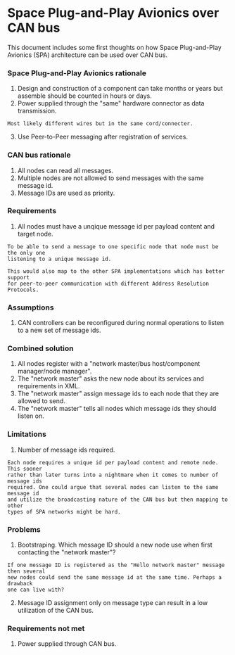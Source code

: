 Space Plug-and-Play Avionics over CAN bus
=========================================
This document includes some first thoughts on how Space Plug-and-Play Avionics
(SPA) architecture can be used over CAN bus.

### Space Plug-and-Play Avionics rationale
1. Design and construction of a component can take months or years but assemble
should be counted in hours or days.
2. Power supplied through the "same" hardware connector as data transmission.

```
Most likely different wires but in the same cord/connecter.
```

3. Use Peer-to-Peer messaging after registration of services.

### CAN bus rationale
1. All nodes can read all messages.
2. Multiple nodes are not allowed to send messages with the same message id.
3. Message IDs are used as priority.

### Requirements
1. All nodes must have a unqique message id per payload content and target node.

```
To be able to send a message to one specific node that node must be the only one
listening to a unique message id.

This would also map to the other SPA implementations which has better support
for peer-to-peer communication with different Address Resolution Protocols.
```

### Assumptions
1. CAN controllers can be reconfigured during normal operations to listen to a
new set of message ids.

### Combined solution
1. All nodes register with a "network master/bus host/component manager/node manager".
2. The "network master" asks the new node about its services and requirements in XML.
3. The "network master" assign message ids to each node that they are allowed to send.
4. The "network master" tells all nodes which message ids they should listen on.

### Limitations
1. Number of message ids required.

```
Each node requires a unique id per payload content and remote node. This sooner
rather than later turns into a nightmare when it comes to number of message ids
required. One could argue that several nodes can listen to the same message id
and utilize the broadcasting nature of the CAN bus but then mapping to other
types of SPA networks might be hard.
```

### Problems
1. Bootstraping. Which message ID should a new node use when first
contacting the "network master"?

```
If one message ID is registered as the "Hello network master" message then several
new nodes could send the same message id at the same time. Perhaps a drawback
one can live with?
```

2. Message ID assignment only on message type can result in a low utilization of
the CAN bus.

### Requirements not met
1. Power supplied through CAN bus.
